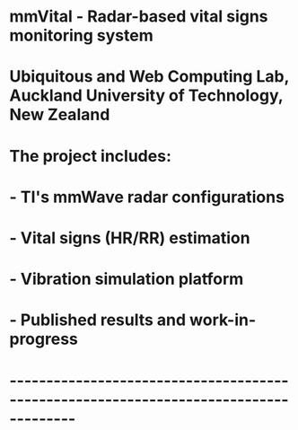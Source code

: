 # mmVital - Radar-based vital signs monitoring system
# Ubiquitous and Web Computing Lab, Auckland University of Technology, New Zealand
# The project includes:
#      - TI's mmWave radar configurations
#      - Vital signs (HR/RR) estimation
#      - Vibration simulation platform
#      - Published results and work-in-progress 
# -------------------------------------------------------------------------------------
